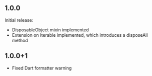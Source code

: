 ## 1.0.0

Initial release:
 * DisposableObject mixin implemented
 * Extension on Iterable implemented, which introduces a disposeAll method

## 1.0.0+1

* Fixed Dart formatter warning
